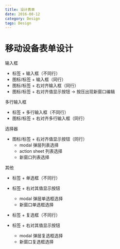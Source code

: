 ```yaml
---
title: 设计表单
date: 2016-08-12
category: Design
tags: Design
---
```


# 移动设备表单设计
输入框

- 标签 + 输入框（不同行）
- 图标/标签 + 输入框（同行）
- 图标/标签 + 右对齐输入框（同行）
- 图标/标签 + 右对齐值显示按钮 -> 按压出现新窗口编辑

多行输入框

- 标签 + 多行输入框（不同行）
- 图标/标签 + 右对齐多行输入框（同行）

选择器

- 图标/标签 + 右对齐值显示按钮（同行）
    - modal 弹层列表选择
    - action sheet 列表选择
    - 新窗口列表选择

其他

- 标签 + 单选框（不同行）
- 标签 + 右对其值显示按钮
    - modal 弹层单选框选择
    - 新窗口单选框选择

- 标签 + 复选框（不同行）
- 标签 + 右对其值显示按钮
    - modal 弹层复选框选择
    - 新窗口复选框选择

